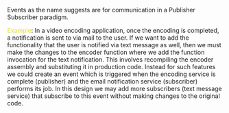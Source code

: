 Events as the name suggests are for communication in a Publisher Subscriber paradigm.

<span style="color:#e1db3d">Example</span>: In a video encoding application, once the encoding is completed, a notification is sent to via mail to the user. If we want to add the functionality that the user is notified via text message as well, then we must make the changes to the encoder function where we add the function invocation for the text notification. This involves recompiling the encoder assembly and substituting it in production code. Instead for such features we could create an event which is triggered when the encoding service is complete (publisher) and the email notification service (subscriber) performs its job. In this design we may add more subscribers (text message service) that subscribe to this event without making changes to the original code.